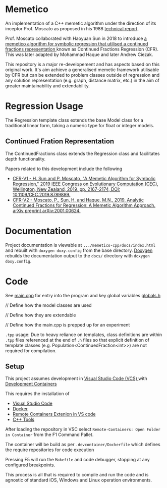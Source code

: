 # Memetico

An implementation of a C++ memetic algorithm under the direction of its inceptor Prof. Moscato as proposed in his 1988 <a href="https://citeseerx.ist.psu.edu/viewdoc/download?doi=10.1.1.27.9474&rep=rep1&type=pdf" target="_blank">technical report</a>. 

Prof. Moscato collaborated with Haoyuan Sun in 2018 to introduce <a href="https://ieeexplore.ieee.org/abstract/document/8789889" target="_blank">a memetico algorithm for symbolic regression that utilised a continued fractions representation </a> known as Continued Fractions Regression (CFR). This was later adapted by Mohammad Haque and later Andrew Ciezak.

This repository is a major re-developement and has aspects based on this original work. It's aim achieve a generalised memetic framework utilisable by CFR but can be extended to problem classes outside of regression and any solution representation (e.g. graph, distance matrix, etc.) in the aim of greater maintainability and extendability.

# Regression Usage

The Regression template class extends the base Model class for a traditional linear form, taking a numeric type for float or integer models. 

## Continued Fration Representation

The ContinuedFractions class extends the Regression class and facilitates depth functionality.

Papers related to this development include the following

* <a href="https://ieeexplore.ieee.org/abstract/document/8789889/" target="_blank"> CFR-V1 - H. Sun and P. Moscato, "A Memetic Algorithm for Symbolic Regression," 2019 IEEE Congress on Evolutionary Computation (CEC), Wellington, New Zealand, 2019, pp. 2167-2174, DOI: 10.1109/CEC.2019.8789889.</a>
* <a href="https://arxiv.org/abs/2001.00624" target="_blank"> CFR-V2 - Moscato, P., Sun, H. and Haque, M.N., 2019. Analytic Continued Fractions for Regression: A Memetic Algorithm Approach. arXiv preprint arXiv:2001.00624. </a>

# Documentation

Project documentation is viewable at `.../memetico-cpp/docs/index.html` and rebuilt with `doxygen doxy.config` from the base directory.
<a href="https://www.doxygen.nl/index.html" target="_blank"> Doxygen </a> rebuilds the documentation output to the `docs/` directory with `doxygen doxy.config`. 

# Code

See [main.cpp](./main_8cpp.html) for entry into the program and key global variables [globals.h](./globals_8h.html)

// Define how the model classes are used

// Define how they are extendable

// Define how the main.cpp is prepped up for an experiment

`.tpp` usage: Due to heavy reliance on templates, class definitions are within `.tpp` files referenced at the end of `.h` files so that explicit definition of template classes (e.g. Population\<ContinuedFraction\<int\>\>) are not required for compilation.

## Setup

This project assumes development in <a href="https://code.visualstudio.com/" target="_blank"> Visual Studio Code (VCS) </a> with <a href="https://code.visualstudio.com/docs/remote/containers" target="_blank"> Development Containers </a>

This requires the installation of
* <a href="https://code.visualstudio.com/" target="_blank"> Visual Studio Code </a>
* <a href="https://www.docker.com/" target="_blank"> Docker </a>
* <a href="https://marketplace.visualstudio.com/items?itemName=ms-vscode-remote.remote-containers" target="_blank"> Remote Containers Extenion in VS code </a>
* <a href="https://marketplace.visualstudio.com/items?itemName=ms-vscode.cpptools" target="_blank"> C++ Tools </a>

After loading the repository in VSC select `Remote-Containers: Open Folder in Container` from the F1 Command Pallet.

The container will be build as per `.devcontainer/Dockerfile` which defines the require repositories for code execution

Pressing F5 will run the `Makefile` and code debugger, stopping at any configured breakpoints.

This process is all that is required to compile and run the code and is agnostic of standard iOS, Windows and Linux operation environments.

